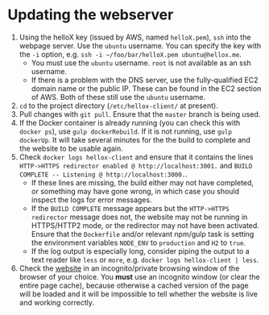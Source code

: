 # Updating the webserver

1. Using the helloX key (issued by AWS, named `helloX.pem`), `ssh` into the webpage server. Use the `ubuntu` username. You can specify the key with the `-i` option, e.g. `ssh -i ~/foo/bar/helloX.pem ubuntu@hellox.me`.
    * You must use the `ubuntu` username. `root` is not available as an ssh username.
    * If there is a problem with the DNS server, use the fully-qualified EC2 domain name or the public IP. These can be found in the EC2 section of AWS. Both of these still use the `ubuntu` username.
2. `cd` to the project directory (`/etc/hellox-client/` at present).
3. Pull changes with `git pull`. Ensure that the `master` branch is being used.
4. If the Docker container is already running (you can check this with `docker ps`), use `gulp dockerRebuild`. If it is not running, use `gulp dockerUp`. It will take several minutes for the the build to complete and the website to be usable again.
5. Check `docker logs hellox-client` and ensure that it contains the lines `HTTP->HTTPS redirector enabled @ http://localhost:3001.` and `BUILD COMPLETE -- Listening @ http://localhost:3000.`.
    * If these lines are missing, the build either may not have completed, or something may have gone wrong, in which case you should inspect the logs for error messages.
    * If the `BUILD COMPLETE` message appears but the `HTTP->HTTPS redirector` message does not, the website may not be running in HTTPS/HTTP2 mode, or the redirector may not have been activated. Ensure that the `Dockerfile` and/or relevant npm/gulp task is setting the environment variables `NODE_ENV` to `production` and `H2` to `true`.
    * If the log output is especially long, consider piping the output to a text reader like `less` or `more`, e.g. `docker logs hellox-client | less`.
6. Check the [website](https://hellox.me) in an incognito/private browsing window of the browser of your choice. You **must** use an incognito window (or clear the entire page cache), because otherwise a cached version of the page will be loaded and it will be impossible to tell whether the website is live and working correctly.
